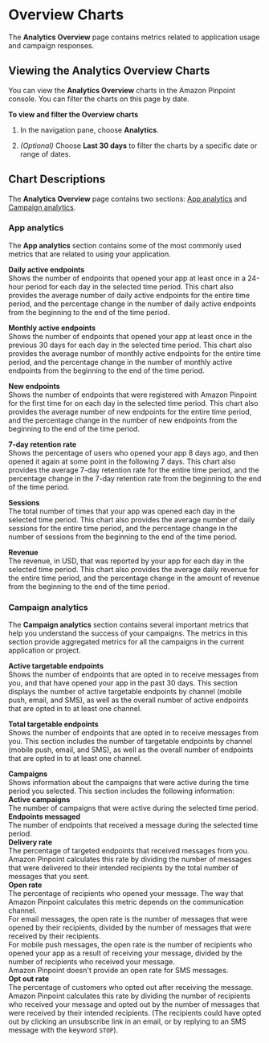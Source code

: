 # Overview Charts<a name="analytics-overview"></a>

The **Analytics Overview** page contains metrics related to application usage and campaign responses\.

## Viewing the Analytics Overview Charts<a name="analytics-overview-view"></a>

You can view the **Analytics Overview** charts in the Amazon Pinpoint console\. You can filter the charts on this page by date\.

**To view and filter the Overview charts**

1. In the navigation pane, choose **Analytics**\.

1. *\(Optional\)* Choose **Last 30 days** to filter the charts by a specific date or range of dates\.

## Chart Descriptions<a name="analytics-overview-description"></a>

The **Analytics Overview** page contains two sections: [App analytics](#analytics-overview-description-app-analytics) and [Campaign analytics](#analytics-overview-description-campaign-analytics)\.

### App analytics<a name="analytics-overview-description-app-analytics"></a>

The **App analytics** section contains some of the most commonly used metrics that are related to using your application\.

**Daily active endpoints**  
Shows the number of endpoints that opened your app at least once in a 24\-hour period for each day in the selected time period\. This chart also provides the average number of daily active endpoints for the entire time period, and the percentage change in the number of daily active endpoints from the beginning to the end of the time period\.

**Monthly active endpoints**  
Shows the number of endpoints that opened your app at least once in the previous 30 days for each day in the selected time period\. This chart also provides the average number of monthly active endpoints for the entire time period, and the percentage change in the number of monthly active endpoints from the beginning to the end of the time period\.

**New endpoints**  
Shows the number of endpoints that were registered with Amazon Pinpoint for the first time for on each day in the selected time period\. This chart also provides the average number of new endpoints for the entire time period, and the percentage change in the number of new endpoints from the beginning to the end of the time period\.

**7\-day retention rate**  
Shows the percentage of users who opened your app 8 days ago, and then opened it again at some point in the following 7 days\. This chart also provides the average 7\-day retention rate for the entire time period, and the percentage change in the 7\-day retention rate from the beginning to the end of the time period\.

**Sessions**  
The total number of times that your app was opened each day in the selected time period\. This chart also provides the average number of daily sessions for the entire time period, and the percentage change in the number of sessions from the beginning to the end of the time period\.

**Revenue**  
The revenue, in USD, that was reported by your app for each day in the selected time period\. This chart also provides the average daily revenue for the entire time period, and the percentage change in the amount of revenue from the beginning to the end of the time period\.

### Campaign analytics<a name="analytics-overview-description-campaign-analytics"></a>

The **Campaign analytics** section contains several important metrics that help you understand the success of your campaigns\. The metrics in this section provide aggregated metrics for all the campaigns in the current application or project\.

**Active targetable endpoints**  
Shows the number of endpoints that are opted in to receive messages from you, and that have opened your app in the past 30 days\. This section displays the number of active targetable endpoints by channel \(mobile push, email, and SMS\), as well as the overall number of active endpoints that are opted in to at least one channel\.

**Total targetable endpoints**  
Shows the number of endpoints that are opted in to receive messages from you\. This section includes the number of targetable endpoints by channel \(mobile push, email, and SMS\), as well as the overall number of endpoints that are opted in to at least one channel\.

**Campaigns**  
Shows information about the campaigns that were active during the time period you selected\. This section includes the following information:    
**Active campaigns**  
The number of campaigns that were active during the selected time period\.  
**Endpoints messaged**  
The number of endpoints that received a message during the selected time period\.  
**Delivery rate**  
The percentage of targeted endpoints that received messages from you\. Amazon Pinpoint calculates this rate by dividing the number of messages that were delivered to their intended recipients by the total number of messages that you sent\.  
**Open rate**  
The percentage of recipients who opened your message\. The way that Amazon Pinpoint calculates this metric depends on the communication channel\.  
For email messages, the open rate is the number of messages that were opened by their recipients, divided by the number of messages that were received by their recipients\.  
For mobile push messages, the open rate is the number of recipients who opened your app as a result of receiving your message, divided by the number of recipients who received your message\.  
Amazon Pinpoint doesn't provide an open rate for SMS messages\.  
**Opt out rate**  
The percentage of customers who opted out after receiving the message\. Amazon Pinpoint calculates this rate by dividing the number of recipients who received your message and opted out by the number of messages that were received by their intended recipients\. \(The recipients could have opted out by clicking an unsubscribe link in an email, or by replying to an SMS message with the keyword `STOP`\)\. 